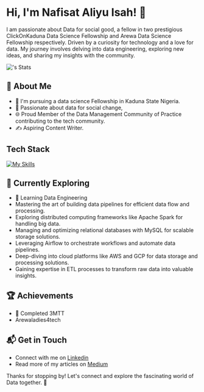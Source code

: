 # Hi, I'm Nafisat Aliyu Isah! 👋

I am passionate about Data for social good, a fellow in two prestigious ClickOnKaduna Data Science Fellowship and Arewa Data Science Fellowship respectively. Driven by a curiosity for technology and a love for data. My journey involves delving into data engineering, exploring new ideas, and sharing my insights with the community.

![<username>'s Stats](https://github-readme-stats.vercel.app/api?username=<username>&theme=vue-dark&show_icons=true&hide_border=true&count_private=true)

## 🚀 About Me

- 🔭 I'm pursuing a data science Fellowship in Kaduna State Nigeria.
- 📝 Passionate about data for social change,
- 🌐 Proud Member of the Data Management Community of Practice contributing to the tech community.
- ✍️ Aspiring Content Writer.

## Tech Stack
[![My Skills](https://skillicons.dev/icons?i=Python,Excel,PowerBi,MySql,R)](https://skillicons.dev)

## 🌱 Currently Exploring

- 🚀 Learning Data Engineering 
- Mastering the art of building data pipelines for efficient data flow and processing.
- Exploring distributed computing frameworks like Apache Spark for handling big data.
- Managing and optimizing relational databases with MySQL for scalable storage solutions.
- Leveraging Airflow to orchestrate workflows and automate data pipelines.
- Deep-diving into cloud platforms like AWS and GCP for data storage and processing solutions.
- Gaining expertise in ETL processes to transform raw data into valuable insights.

 ## 🏆 Achievements

- 🌟 Completed 3MTT
- Arewaladies4tech


## 📬 Get in Touch

- Connect with me on [Linkedin](http://linkedin.com/in/nafeesaaliyu)
- Read more of my articles on [Medium](https://medium.com/@nafisaisah54)

Thanks for stopping by! Let's connect and explore the fascinating world of Data together. 🚀



<!--

Here are some ideas to get you started:

- 🔭 I’m currently working on ...
- 🌱 I’m currently learning ...
- 👯 I’m looking to collaborate on ...
- 🤔 I’m looking for help with ...
- 💬 Ask me about ...
- 📫 How to reach me: ..  .
- 😄 Pronouns: ...
- ⚡ Fun fact: ...
-->
